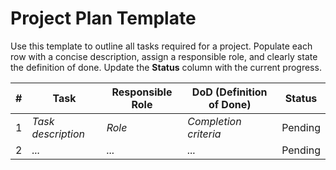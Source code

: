 # Project Plan Template

Use this template to outline all tasks required for a project. Populate each row with a concise description, assign a responsible role, and clearly state the definition of done. Update the **Status** column with the current progress.

| # | Task | Responsible Role | DoD (Definition of Done) | Status |
| - | ---- | ---------------- | ------------------------ | ------ |
| 1 | _Task description_ | _Role_ | _Completion criteria_ | Pending |
| 2 | _..._ | _..._ | _..._ | Pending |
